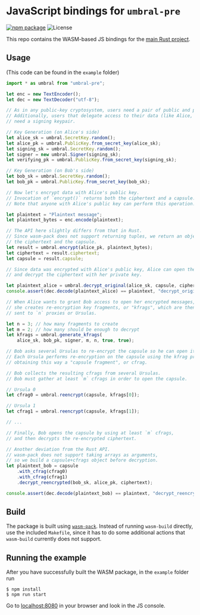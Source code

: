 # JavaScript bindings for `umbral-pre`

[![npm package][js-npm-image]][js-npm-link] ![License][js-license-image]

This repo contains the WASM-based JS bindings for the [main Rust project][umbral-pre].

## Usage

(This code can be found in the `example` folder)

```javascript
import * as umbral from "umbral-pre";

let enc = new TextEncoder();
let dec = new TextDecoder("utf-8");

// As in any public-key cryptosystem, users need a pair of public and private keys.
// Additionally, users that delegate access to their data (like Alice, in this example)
// need a signing keypair.

// Key Generation (on Alice's side)
let alice_sk = umbral.SecretKey.random();
let alice_pk = umbral.PublicKey.from_secret_key(alice_sk);
let signing_sk = umbral.SecretKey.random();
let signer = new umbral.Signer(signing_sk);
let verifying_pk = umbral.PublicKey.from_secret_key(signing_sk);

// Key Generation (on Bob's side)
let bob_sk = umbral.SecretKey.random();
let bob_pk = umbral.PublicKey.from_secret_key(bob_sk);

// Now let's encrypt data with Alice's public key.
// Invocation of `encrypt()` returns both the ciphertext and a capsule.
// Note that anyone with Alice's public key can perform this operation.

let plaintext = "Plaintext message";
let plaintext_bytes = enc.encode(plaintext);

// The API here slightly differs from that in Rust.
// Since wasm-pack does not support returning tuples, we return an object containing
// the ciphertext and the capsule.
let result = umbral.encrypt(alice_pk, plaintext_bytes);
let ciphertext = result.ciphertext;
let capsule = result.capsule;

// Since data was encrypted with Alice's public key, Alice can open the capsule
// and decrypt the ciphertext with her private key.

let plaintext_alice = umbral.decrypt_original(alice_sk, capsule, ciphertext);
console.assert(dec.decode(plaintext_alice) == plaintext, "decrypt_original() failed");

// When Alice wants to grant Bob access to open her encrypted messages,
// she creates re-encryption key fragments, or "kfrags", which are then
// sent to `n` proxies or Ursulas.

let n = 3; // how many fragments to create
let m = 2; // how many should be enough to decrypt
let kfrags = umbral.generate_kfrags(
    alice_sk, bob_pk, signer, m, n, true, true);

// Bob asks several Ursulas to re-encrypt the capsule so he can open it.
// Each Ursula performs re-encryption on the capsule using the kfrag provided by Alice,
// obtaining this way a "capsule fragment", or cfrag.

// Bob collects the resulting cfrags from several Ursulas.
// Bob must gather at least `m` cfrags in order to open the capsule.

// Ursula 0
let cfrag0 = umbral.reencrypt(capsule, kfrags[0]);

// Ursula 1
let cfrag1 = umbral.reencrypt(capsule, kfrags[1]);

// ...

// Finally, Bob opens the capsule by using at least `m` cfrags,
// and then decrypts the re-encrypted ciphertext.

// Another deviation from the Rust API.
// wasm-pack does not support taking arrays as arguments,
// so we build a capsule+cfrags object before decryption.
let plaintext_bob = capsule
    .with_cfrag(cfrag0)
    .with_cfrag(cfrag1)
    .decrypt_reencrypted(bob_sk, alice_pk, ciphertext);

console.assert(dec.decode(plaintext_bob) == plaintext, "decrypt_reencrypted() failed");
```

## Build

The package is built using [`wasm-pack`](https://github.com/rustwasm/wasm-pack).
Instead of running `wasm-build` directly, use the included `Makefile`, since it has to do some additional actions that `wasm-build` currently does not support.

## Running the example

After you have successfully built the WASM package, in the `example` folder run
```
$ npm install
$ npm run start
```
Go to [localhost:8080](http://localhost:8080/) in your browser and look in the JS console.

[js-npm-image]: https://img.shields.io/npm/v/umbral-pre
[js-npm-link]: https://www.npmjs.com/package/umbral-pre
[js-license-image]: https://img.shields.io/npm/l/umbral-pre
[umbral-pre]: https://github.com/nucypher/rust-umbral/tree/master/umbral-pre
